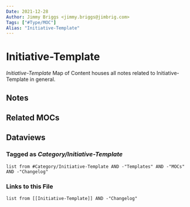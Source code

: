 ```yaml
---
Date: 2021-12-28
Author: Jimmy Briggs <jimmy.briggs@jimbrig.com>
Tags: ["#Type/MOC"]
Alias: "Initiative-Template"
---
```


# Initiative-Template

*Initiative-Template* Map of Content houses all notes related to Initiative-Template in general.

## Notes

## Related MOCs

## Dataviews

### Tagged as *Category/Initiative-Template*

```dataview
list from #Category/Initiative-Template AND -"Templates" AND -"MOCs" AND -"Changelog"
```

### Links to this File

```dataview
list from [[Initiative-Template]] AND -"Changelog"
```